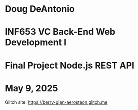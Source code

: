 #   Doug DeAntonio
#   INF653 VC Back-End Web Development I
#   Final Project Node.js REST API
#   May 9, 2025

Glitch site:        https://berry-glen-aerosteon.glitch.me